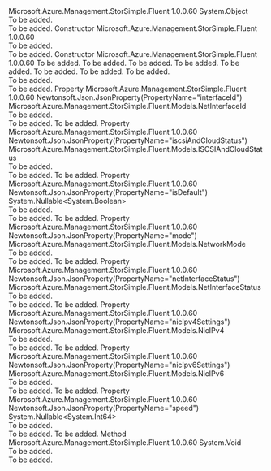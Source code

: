 <Type Name="NetworkAdapters" FullName="Microsoft.Azure.Management.StorSimple.Fluent.Models.NetworkAdapters">
  <TypeSignature Language="C#" Value="public class NetworkAdapters" />
  <TypeSignature Language="ILAsm" Value=".class public auto ansi beforefieldinit NetworkAdapters extends System.Object" />
  <TypeSignature Language="DocId" Value="T:Microsoft.Azure.Management.StorSimple.Fluent.Models.NetworkAdapters" />
  <TypeSignature Language="VB.NET" Value="Public Class NetworkAdapters" />
  <TypeSignature Language="F#" Value="type NetworkAdapters = class" />
  <AssemblyInfo>
    <AssemblyName>Microsoft.Azure.Management.StorSimple.Fluent</AssemblyName>
    <AssemblyVersion>1.0.0.60</AssemblyVersion>
  </AssemblyInfo>
  <Base>
    <BaseTypeName>System.Object</BaseTypeName>
  </Base>
  <Interfaces />
  <Docs>
    <summary>To be added.</summary>
    <remarks>To be added.</remarks>
  </Docs>
  <Members>
    <Member MemberName=".ctor">
      <MemberSignature Language="C#" Value="public NetworkAdapters ();" />
      <MemberSignature Language="ILAsm" Value=".method public hidebysig specialname rtspecialname instance void .ctor() cil managed" />
      <MemberSignature Language="DocId" Value="M:Microsoft.Azure.Management.StorSimple.Fluent.Models.NetworkAdapters.#ctor" />
      <MemberSignature Language="VB.NET" Value="Public Sub New ()" />
      <MemberType>Constructor</MemberType>
      <AssemblyInfo>
        <AssemblyName>Microsoft.Azure.Management.StorSimple.Fluent</AssemblyName>
        <AssemblyVersion>1.0.0.60</AssemblyVersion>
      </AssemblyInfo>
      <Parameters />
      <Docs>
        <summary>To be added.</summary>
        <remarks>To be added.</remarks>
      </Docs>
    </Member>
    <Member MemberName=".ctor">
      <MemberSignature Language="C#" Value="public NetworkAdapters (Microsoft.Azure.Management.StorSimple.Fluent.Models.NetInterfaceId interfaceId, Microsoft.Azure.Management.StorSimple.Fluent.Models.NetInterfaceStatus netInterfaceStatus, Microsoft.Azure.Management.StorSimple.Fluent.Models.ISCSIAndCloudStatus iscsiAndCloudStatus, Microsoft.Azure.Management.StorSimple.Fluent.Models.NetworkMode mode, Nullable&lt;bool&gt; isDefault = null, Nullable&lt;long&gt; speed = null, Microsoft.Azure.Management.StorSimple.Fluent.Models.NicIPv4 nicIpv4Settings = null, Microsoft.Azure.Management.StorSimple.Fluent.Models.NicIPv6 nicIpv6Settings = null);" />
      <MemberSignature Language="ILAsm" Value=".method public hidebysig specialname rtspecialname instance void .ctor(valuetype Microsoft.Azure.Management.StorSimple.Fluent.Models.NetInterfaceId interfaceId, valuetype Microsoft.Azure.Management.StorSimple.Fluent.Models.NetInterfaceStatus netInterfaceStatus, valuetype Microsoft.Azure.Management.StorSimple.Fluent.Models.ISCSIAndCloudStatus iscsiAndCloudStatus, valuetype Microsoft.Azure.Management.StorSimple.Fluent.Models.NetworkMode mode, valuetype System.Nullable`1&lt;bool&gt; isDefault, valuetype System.Nullable`1&lt;int64&gt; speed, class Microsoft.Azure.Management.StorSimple.Fluent.Models.NicIPv4 nicIpv4Settings, class Microsoft.Azure.Management.StorSimple.Fluent.Models.NicIPv6 nicIpv6Settings) cil managed" />
      <MemberSignature Language="DocId" Value="M:Microsoft.Azure.Management.StorSimple.Fluent.Models.NetworkAdapters.#ctor(Microsoft.Azure.Management.StorSimple.Fluent.Models.NetInterfaceId,Microsoft.Azure.Management.StorSimple.Fluent.Models.NetInterfaceStatus,Microsoft.Azure.Management.StorSimple.Fluent.Models.ISCSIAndCloudStatus,Microsoft.Azure.Management.StorSimple.Fluent.Models.NetworkMode,System.Nullable{System.Boolean},System.Nullable{System.Int64},Microsoft.Azure.Management.StorSimple.Fluent.Models.NicIPv4,Microsoft.Azure.Management.StorSimple.Fluent.Models.NicIPv6)" />
      <MemberSignature Language="F#" Value="new Microsoft.Azure.Management.StorSimple.Fluent.Models.NetworkAdapters : Microsoft.Azure.Management.StorSimple.Fluent.Models.NetInterfaceId * Microsoft.Azure.Management.StorSimple.Fluent.Models.NetInterfaceStatus * Microsoft.Azure.Management.StorSimple.Fluent.Models.ISCSIAndCloudStatus * Microsoft.Azure.Management.StorSimple.Fluent.Models.NetworkMode * Nullable&lt;bool&gt; * Nullable&lt;int64&gt; * Microsoft.Azure.Management.StorSimple.Fluent.Models.NicIPv4 * Microsoft.Azure.Management.StorSimple.Fluent.Models.NicIPv6 -&gt; Microsoft.Azure.Management.StorSimple.Fluent.Models.NetworkAdapters" Usage="new Microsoft.Azure.Management.StorSimple.Fluent.Models.NetworkAdapters (interfaceId, netInterfaceStatus, iscsiAndCloudStatus, mode, isDefault, speed, nicIpv4Settings, nicIpv6Settings)" />
      <MemberType>Constructor</MemberType>
      <AssemblyInfo>
        <AssemblyName>Microsoft.Azure.Management.StorSimple.Fluent</AssemblyName>
        <AssemblyVersion>1.0.0.60</AssemblyVersion>
      </AssemblyInfo>
      <Parameters>
        <Parameter Name="interfaceId" Type="Microsoft.Azure.Management.StorSimple.Fluent.Models.NetInterfaceId" />
        <Parameter Name="netInterfaceStatus" Type="Microsoft.Azure.Management.StorSimple.Fluent.Models.NetInterfaceStatus" />
        <Parameter Name="iscsiAndCloudStatus" Type="Microsoft.Azure.Management.StorSimple.Fluent.Models.ISCSIAndCloudStatus" />
        <Parameter Name="mode" Type="Microsoft.Azure.Management.StorSimple.Fluent.Models.NetworkMode" />
        <Parameter Name="isDefault" Type="System.Nullable&lt;System.Boolean&gt;" />
        <Parameter Name="speed" Type="System.Nullable&lt;System.Int64&gt;" />
        <Parameter Name="nicIpv4Settings" Type="Microsoft.Azure.Management.StorSimple.Fluent.Models.NicIPv4" />
        <Parameter Name="nicIpv6Settings" Type="Microsoft.Azure.Management.StorSimple.Fluent.Models.NicIPv6" />
      </Parameters>
      <Docs>
        <param name="interfaceId">To be added.</param>
        <param name="netInterfaceStatus">To be added.</param>
        <param name="iscsiAndCloudStatus">To be added.</param>
        <param name="mode">To be added.</param>
        <param name="isDefault">To be added.</param>
        <param name="speed">To be added.</param>
        <param name="nicIpv4Settings">To be added.</param>
        <param name="nicIpv6Settings">To be added.</param>
        <summary>To be added.</summary>
        <remarks>To be added.</remarks>
      </Docs>
    </Member>
    <Member MemberName="InterfaceId">
      <MemberSignature Language="C#" Value="public Microsoft.Azure.Management.StorSimple.Fluent.Models.NetInterfaceId InterfaceId { get; set; }" />
      <MemberSignature Language="ILAsm" Value=".property instance valuetype Microsoft.Azure.Management.StorSimple.Fluent.Models.NetInterfaceId InterfaceId" />
      <MemberSignature Language="DocId" Value="P:Microsoft.Azure.Management.StorSimple.Fluent.Models.NetworkAdapters.InterfaceId" />
      <MemberSignature Language="VB.NET" Value="Public Property InterfaceId As NetInterfaceId" />
      <MemberSignature Language="F#" Value="member this.InterfaceId : Microsoft.Azure.Management.StorSimple.Fluent.Models.NetInterfaceId with get, set" Usage="Microsoft.Azure.Management.StorSimple.Fluent.Models.NetworkAdapters.InterfaceId" />
      <MemberType>Property</MemberType>
      <AssemblyInfo>
        <AssemblyName>Microsoft.Azure.Management.StorSimple.Fluent</AssemblyName>
        <AssemblyVersion>1.0.0.60</AssemblyVersion>
      </AssemblyInfo>
      <Attributes>
        <Attribute>
          <AttributeName>Newtonsoft.Json.JsonProperty(PropertyName="interfaceId")</AttributeName>
        </Attribute>
      </Attributes>
      <ReturnValue>
        <ReturnType>Microsoft.Azure.Management.StorSimple.Fluent.Models.NetInterfaceId</ReturnType>
      </ReturnValue>
      <Docs>
        <summary>To be added.</summary>
        <value>To be added.</value>
        <remarks>To be added.</remarks>
      </Docs>
    </Member>
    <Member MemberName="IscsiAndCloudStatus">
      <MemberSignature Language="C#" Value="public Microsoft.Azure.Management.StorSimple.Fluent.Models.ISCSIAndCloudStatus IscsiAndCloudStatus { get; set; }" />
      <MemberSignature Language="ILAsm" Value=".property instance valuetype Microsoft.Azure.Management.StorSimple.Fluent.Models.ISCSIAndCloudStatus IscsiAndCloudStatus" />
      <MemberSignature Language="DocId" Value="P:Microsoft.Azure.Management.StorSimple.Fluent.Models.NetworkAdapters.IscsiAndCloudStatus" />
      <MemberSignature Language="VB.NET" Value="Public Property IscsiAndCloudStatus As ISCSIAndCloudStatus" />
      <MemberSignature Language="F#" Value="member this.IscsiAndCloudStatus : Microsoft.Azure.Management.StorSimple.Fluent.Models.ISCSIAndCloudStatus with get, set" Usage="Microsoft.Azure.Management.StorSimple.Fluent.Models.NetworkAdapters.IscsiAndCloudStatus" />
      <MemberType>Property</MemberType>
      <AssemblyInfo>
        <AssemblyName>Microsoft.Azure.Management.StorSimple.Fluent</AssemblyName>
        <AssemblyVersion>1.0.0.60</AssemblyVersion>
      </AssemblyInfo>
      <Attributes>
        <Attribute>
          <AttributeName>Newtonsoft.Json.JsonProperty(PropertyName="iscsiAndCloudStatus")</AttributeName>
        </Attribute>
      </Attributes>
      <ReturnValue>
        <ReturnType>Microsoft.Azure.Management.StorSimple.Fluent.Models.ISCSIAndCloudStatus</ReturnType>
      </ReturnValue>
      <Docs>
        <summary>To be added.</summary>
        <value>To be added.</value>
        <remarks>To be added.</remarks>
      </Docs>
    </Member>
    <Member MemberName="IsDefault">
      <MemberSignature Language="C#" Value="public Nullable&lt;bool&gt; IsDefault { get; set; }" />
      <MemberSignature Language="ILAsm" Value=".property instance valuetype System.Nullable`1&lt;bool&gt; IsDefault" />
      <MemberSignature Language="DocId" Value="P:Microsoft.Azure.Management.StorSimple.Fluent.Models.NetworkAdapters.IsDefault" />
      <MemberSignature Language="VB.NET" Value="Public Property IsDefault As Nullable(Of Boolean)" />
      <MemberSignature Language="F#" Value="member this.IsDefault : Nullable&lt;bool&gt; with get, set" Usage="Microsoft.Azure.Management.StorSimple.Fluent.Models.NetworkAdapters.IsDefault" />
      <MemberType>Property</MemberType>
      <AssemblyInfo>
        <AssemblyName>Microsoft.Azure.Management.StorSimple.Fluent</AssemblyName>
        <AssemblyVersion>1.0.0.60</AssemblyVersion>
      </AssemblyInfo>
      <Attributes>
        <Attribute>
          <AttributeName>Newtonsoft.Json.JsonProperty(PropertyName="isDefault")</AttributeName>
        </Attribute>
      </Attributes>
      <ReturnValue>
        <ReturnType>System.Nullable&lt;System.Boolean&gt;</ReturnType>
      </ReturnValue>
      <Docs>
        <summary>To be added.</summary>
        <value>To be added.</value>
        <remarks>To be added.</remarks>
      </Docs>
    </Member>
    <Member MemberName="Mode">
      <MemberSignature Language="C#" Value="public Microsoft.Azure.Management.StorSimple.Fluent.Models.NetworkMode Mode { get; set; }" />
      <MemberSignature Language="ILAsm" Value=".property instance valuetype Microsoft.Azure.Management.StorSimple.Fluent.Models.NetworkMode Mode" />
      <MemberSignature Language="DocId" Value="P:Microsoft.Azure.Management.StorSimple.Fluent.Models.NetworkAdapters.Mode" />
      <MemberSignature Language="VB.NET" Value="Public Property Mode As NetworkMode" />
      <MemberSignature Language="F#" Value="member this.Mode : Microsoft.Azure.Management.StorSimple.Fluent.Models.NetworkMode with get, set" Usage="Microsoft.Azure.Management.StorSimple.Fluent.Models.NetworkAdapters.Mode" />
      <MemberType>Property</MemberType>
      <AssemblyInfo>
        <AssemblyName>Microsoft.Azure.Management.StorSimple.Fluent</AssemblyName>
        <AssemblyVersion>1.0.0.60</AssemblyVersion>
      </AssemblyInfo>
      <Attributes>
        <Attribute>
          <AttributeName>Newtonsoft.Json.JsonProperty(PropertyName="mode")</AttributeName>
        </Attribute>
      </Attributes>
      <ReturnValue>
        <ReturnType>Microsoft.Azure.Management.StorSimple.Fluent.Models.NetworkMode</ReturnType>
      </ReturnValue>
      <Docs>
        <summary>To be added.</summary>
        <value>To be added.</value>
        <remarks>To be added.</remarks>
      </Docs>
    </Member>
    <Member MemberName="NetInterfaceStatus">
      <MemberSignature Language="C#" Value="public Microsoft.Azure.Management.StorSimple.Fluent.Models.NetInterfaceStatus NetInterfaceStatus { get; set; }" />
      <MemberSignature Language="ILAsm" Value=".property instance valuetype Microsoft.Azure.Management.StorSimple.Fluent.Models.NetInterfaceStatus NetInterfaceStatus" />
      <MemberSignature Language="DocId" Value="P:Microsoft.Azure.Management.StorSimple.Fluent.Models.NetworkAdapters.NetInterfaceStatus" />
      <MemberSignature Language="VB.NET" Value="Public Property NetInterfaceStatus As NetInterfaceStatus" />
      <MemberSignature Language="F#" Value="member this.NetInterfaceStatus : Microsoft.Azure.Management.StorSimple.Fluent.Models.NetInterfaceStatus with get, set" Usage="Microsoft.Azure.Management.StorSimple.Fluent.Models.NetworkAdapters.NetInterfaceStatus" />
      <MemberType>Property</MemberType>
      <AssemblyInfo>
        <AssemblyName>Microsoft.Azure.Management.StorSimple.Fluent</AssemblyName>
        <AssemblyVersion>1.0.0.60</AssemblyVersion>
      </AssemblyInfo>
      <Attributes>
        <Attribute>
          <AttributeName>Newtonsoft.Json.JsonProperty(PropertyName="netInterfaceStatus")</AttributeName>
        </Attribute>
      </Attributes>
      <ReturnValue>
        <ReturnType>Microsoft.Azure.Management.StorSimple.Fluent.Models.NetInterfaceStatus</ReturnType>
      </ReturnValue>
      <Docs>
        <summary>To be added.</summary>
        <value>To be added.</value>
        <remarks>To be added.</remarks>
      </Docs>
    </Member>
    <Member MemberName="NicIpv4Settings">
      <MemberSignature Language="C#" Value="public Microsoft.Azure.Management.StorSimple.Fluent.Models.NicIPv4 NicIpv4Settings { get; set; }" />
      <MemberSignature Language="ILAsm" Value=".property instance class Microsoft.Azure.Management.StorSimple.Fluent.Models.NicIPv4 NicIpv4Settings" />
      <MemberSignature Language="DocId" Value="P:Microsoft.Azure.Management.StorSimple.Fluent.Models.NetworkAdapters.NicIpv4Settings" />
      <MemberSignature Language="VB.NET" Value="Public Property NicIpv4Settings As NicIPv4" />
      <MemberSignature Language="F#" Value="member this.NicIpv4Settings : Microsoft.Azure.Management.StorSimple.Fluent.Models.NicIPv4 with get, set" Usage="Microsoft.Azure.Management.StorSimple.Fluent.Models.NetworkAdapters.NicIpv4Settings" />
      <MemberType>Property</MemberType>
      <AssemblyInfo>
        <AssemblyName>Microsoft.Azure.Management.StorSimple.Fluent</AssemblyName>
        <AssemblyVersion>1.0.0.60</AssemblyVersion>
      </AssemblyInfo>
      <Attributes>
        <Attribute>
          <AttributeName>Newtonsoft.Json.JsonProperty(PropertyName="nicIpv4Settings")</AttributeName>
        </Attribute>
      </Attributes>
      <ReturnValue>
        <ReturnType>Microsoft.Azure.Management.StorSimple.Fluent.Models.NicIPv4</ReturnType>
      </ReturnValue>
      <Docs>
        <summary>To be added.</summary>
        <value>To be added.</value>
        <remarks>To be added.</remarks>
      </Docs>
    </Member>
    <Member MemberName="NicIpv6Settings">
      <MemberSignature Language="C#" Value="public Microsoft.Azure.Management.StorSimple.Fluent.Models.NicIPv6 NicIpv6Settings { get; set; }" />
      <MemberSignature Language="ILAsm" Value=".property instance class Microsoft.Azure.Management.StorSimple.Fluent.Models.NicIPv6 NicIpv6Settings" />
      <MemberSignature Language="DocId" Value="P:Microsoft.Azure.Management.StorSimple.Fluent.Models.NetworkAdapters.NicIpv6Settings" />
      <MemberSignature Language="VB.NET" Value="Public Property NicIpv6Settings As NicIPv6" />
      <MemberSignature Language="F#" Value="member this.NicIpv6Settings : Microsoft.Azure.Management.StorSimple.Fluent.Models.NicIPv6 with get, set" Usage="Microsoft.Azure.Management.StorSimple.Fluent.Models.NetworkAdapters.NicIpv6Settings" />
      <MemberType>Property</MemberType>
      <AssemblyInfo>
        <AssemblyName>Microsoft.Azure.Management.StorSimple.Fluent</AssemblyName>
        <AssemblyVersion>1.0.0.60</AssemblyVersion>
      </AssemblyInfo>
      <Attributes>
        <Attribute>
          <AttributeName>Newtonsoft.Json.JsonProperty(PropertyName="nicIpv6Settings")</AttributeName>
        </Attribute>
      </Attributes>
      <ReturnValue>
        <ReturnType>Microsoft.Azure.Management.StorSimple.Fluent.Models.NicIPv6</ReturnType>
      </ReturnValue>
      <Docs>
        <summary>To be added.</summary>
        <value>To be added.</value>
        <remarks>To be added.</remarks>
      </Docs>
    </Member>
    <Member MemberName="Speed">
      <MemberSignature Language="C#" Value="public Nullable&lt;long&gt; Speed { get; set; }" />
      <MemberSignature Language="ILAsm" Value=".property instance valuetype System.Nullable`1&lt;int64&gt; Speed" />
      <MemberSignature Language="DocId" Value="P:Microsoft.Azure.Management.StorSimple.Fluent.Models.NetworkAdapters.Speed" />
      <MemberSignature Language="VB.NET" Value="Public Property Speed As Nullable(Of Long)" />
      <MemberSignature Language="F#" Value="member this.Speed : Nullable&lt;int64&gt; with get, set" Usage="Microsoft.Azure.Management.StorSimple.Fluent.Models.NetworkAdapters.Speed" />
      <MemberType>Property</MemberType>
      <AssemblyInfo>
        <AssemblyName>Microsoft.Azure.Management.StorSimple.Fluent</AssemblyName>
        <AssemblyVersion>1.0.0.60</AssemblyVersion>
      </AssemblyInfo>
      <Attributes>
        <Attribute>
          <AttributeName>Newtonsoft.Json.JsonProperty(PropertyName="speed")</AttributeName>
        </Attribute>
      </Attributes>
      <ReturnValue>
        <ReturnType>System.Nullable&lt;System.Int64&gt;</ReturnType>
      </ReturnValue>
      <Docs>
        <summary>To be added.</summary>
        <value>To be added.</value>
        <remarks>To be added.</remarks>
      </Docs>
    </Member>
    <Member MemberName="Validate">
      <MemberSignature Language="C#" Value="public virtual void Validate ();" />
      <MemberSignature Language="ILAsm" Value=".method public hidebysig newslot virtual instance void Validate() cil managed" />
      <MemberSignature Language="DocId" Value="M:Microsoft.Azure.Management.StorSimple.Fluent.Models.NetworkAdapters.Validate" />
      <MemberSignature Language="VB.NET" Value="Public Overridable Sub Validate ()" />
      <MemberSignature Language="F#" Value="abstract member Validate : unit -&gt; unit&#xA;override this.Validate : unit -&gt; unit" Usage="networkAdapters.Validate " />
      <MemberType>Method</MemberType>
      <AssemblyInfo>
        <AssemblyName>Microsoft.Azure.Management.StorSimple.Fluent</AssemblyName>
        <AssemblyVersion>1.0.0.60</AssemblyVersion>
      </AssemblyInfo>
      <ReturnValue>
        <ReturnType>System.Void</ReturnType>
      </ReturnValue>
      <Parameters />
      <Docs>
        <summary>To be added.</summary>
        <remarks>To be added.</remarks>
      </Docs>
    </Member>
  </Members>
</Type>
